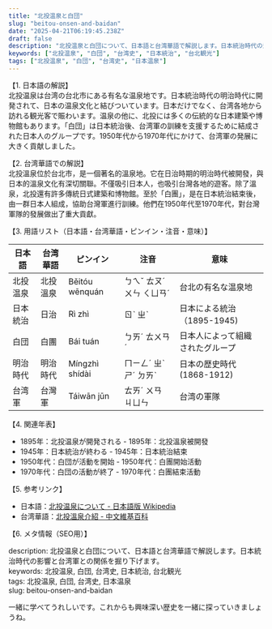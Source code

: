 ```yaml
---
title: "北投温泉と白団"
slug: "beitou-onsen-and-baidan"
date: "2025-04-21T06:19:45.238Z"
draft: false
description: "北投温泉と白団について、日本語と台湾華語で解説します。日本統治時代の影響と台湾軍との関係を掘り下げます。"
keywords: ["北投温泉", "白団", "台湾史", "日本統治", "台北観光"]
tags: ["北投温泉", "白団", "台湾史", "日本温泉"]
---
```


【1. 日本語の解説】  
北投温泉は台湾の台北市にある有名な温泉地です。日本統治時代の明治時代に開発されて、日本の温泉文化と結びついています。日本だけでなく、台湾各地から訪れる観光客で賑わいます。温泉の他に、北投には多くの伝統的な日本建築や博物館もあります。「白団」は日本統治後、台湾軍の訓練を支援するために結成された日本人のグループです。1950年代から1970年代にかけて、台湾軍の発展に大きく貢献しました。

【2. 台湾華語での解説】  
北投溫泉位於台北市，是一個著名的溫泉地。它在日治時期的明治時代被開發，與日本的溫泉文化有深切關聯。不僅吸引日本人，也吸引台灣各地的遊客。除了溫泉，北投還有許多傳統日式建築和博物館。至於「白團」，是在日本統治結束後，由一群日本人組成，協助台灣軍進行訓練。他們在1950年代至1970年代，對台灣軍隊的發展做出了重大貢獻。

【3. 用語リスト（日本語・台湾華語・ピンイン・注音・意味）】

| 日本語   | 台湾華語  | ピンイン       | 注音     | 意味                     |
|---------|----------|---------------|---------|------------------------|
| 北投温泉 | 北投溫泉 | Běitóu wēnquán | ㄅㄟˇ ㄊㄡˊ ㄨㄣ ㄑㄩㄢˊ | 台北の有名な温泉地      |
| 日本統治 | 日治     | Rì zhì        | ㄖˋ ㄓˋ  | 日本による統治（1895-1945)|
| 白団     | 白團     | Bái tuán      | ㄅㄞˊ ㄊㄨㄢˊ | 日本人によって組織されたグループ|
| 明治時代 | 明治時代 | Míngzhì shídài | ㄇㄧㄥˊ ㄓˋ ㄕˊ ㄉㄞˋ | 日本の歴史時代 (1868-1912) |
| 台湾軍   | 台灣軍   | Táiwān jūn   | ㄊㄞˊ ㄨㄢ ㄐㄩㄣ | 台湾の軍隊              |

【4. 関連年表】

- 1895年：北投温泉が開発される - 1895年：北投溫泉被開發
- 1945年：日本統治が終わる - 1945年：日本統治結束
- 1950年代：白団が活動を開始 - 1950年代：白團開始活動
- 1970年代：白団の活動が終了 - 1970年代：白團結束活動

【5. 参考リンク】

- 日本語：[北投温泉について - 日本語版 Wikipedia](https://ja.wikipedia.org/wiki/北投温泉)
- 台湾華語：[北投溫泉介紹 - 中文維基百科](https://zh.wikipedia.org/wiki/北投溫泉)

【6. メタ情報（SEO用）】

description: 北投温泉と白団について、日本語と台湾華語で解説します。日本統治時代の影響と台湾軍との関係を掘り下げます。  
keywords: 北投温泉, 白団, 台湾史, 日本統治, 台北観光  
tags: 北投温泉, 白団, 台湾史, 日本温泉  
slug: beitou-onsen-and-baidan

一緒に学べてうれしいです。これからも興味深い歴史を一緒に探っていきましょうね。